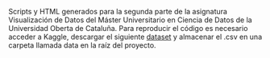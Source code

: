 Scripts y HTML generados para la segunda parte de la asignatura Visualización de Datos del Máster Universitario en Ciencia de Datos de la Universidad Oberta de Cataluña. Para reproducir el código es necesario acceder a Kaggle, descargar el siguiente [dataset](https://www.kaggle.com/datasets/jahnavipaliwal/field-of-study-vs-occupation) y almacenar el .csv en una carpeta llamada data en la raíz del proyecto.